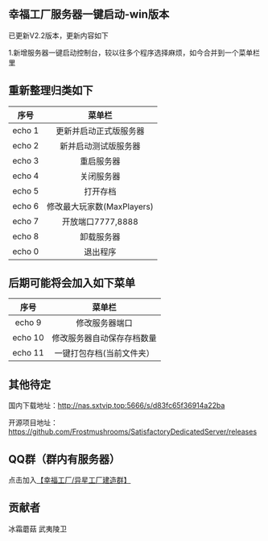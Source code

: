 ## 幸福工厂服务器一键启动-win版本
已更新V2.2版本，更新内容如下

1.新增服务器一键启动控制台，较以往多个程序选择麻烦，如今合并到一个菜单栏里

## 重新整理归类如下
| 序号 | 菜单栏 |
|:---:|:---:|
| echo 1 | 更新并启动正式版服务器 |
| echo 2 | 新并启动测试版服务器 |
| echo 3 | 重启服务器 |
| echo 4 | 关闭服务器 |
| echo 5 | 打开存档 |
| echo 6 | 修改最大玩家数(MaxPlayers) |
| echo 7 | 开放端口7777,8888 |
| echo 8 | 卸载服务器 |
| echo 0 | 退出程序 |

## 后期可能将会加入如下菜单

| 序号 | 菜单栏 |
|:---:|:---:|
| echo 9 | 修改服务器端口 |
| echo 10 | 修改服务器自动保存存档数量 |
| echo 11 | 一键打包存档(当前文件夹） |
## 其他待定

国内下载地址：http://nas.sxtvip.top:5666/s/d83fc65f36914a22ba

开源项目地址：https://github.com/Frostmushrooms/SatisfactoryDedicatedServer/releases

## QQ群（群内有服务器）

点击加入[【幸福工厂/异星工厂建造群】](https://qm.qq.com/q/8fPrHJ44G4)

## 贡献者

冰霜蘑菇 武夷陵卫

